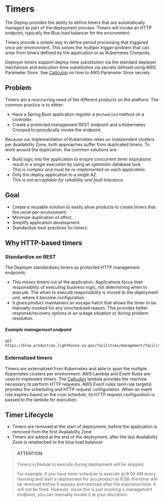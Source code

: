 # Timers

The Deploy provides the ability to define timers that are automatically managed as part of the 
deployment process.
Timers will invoke an HTTP endpoint, typically the Blue load balancer for the environment.

Timers provide a simple way to define period processing that triggered _once_ per environment.
This solves the _multiple trigger_ problem that can arise from timers defined by the application
or as Kubernetes Cronpods.

Deployer timers support deploy-time substitution via the standard deployer mechanism and 
execution-time substitution via secrets defined using AWS Parameter Store.
See [Callculon](https://github.com/department-of-veterans-affairs/lighthouse-callculon) on how to
AWS Parameter Store secrets.


## Problem
Timers are a reoccurring need of the different products on the platform. 
The common practice is to either:
- Have a Spring Boot application register a `@Scheduled` method on a controller.
- Create a protected management REST endpoint and a Kubernetes Cronpod to periodically invoke the endpoint.

Because our implementation of Kubernetes relies on independent clusters per Availability Zone, both approaches suffer from duplicated timers.
To work around the duplication, the common solutions are:
- Build logic into the application to ensure concurrent timer expirations result in a single execution by using an optimistic database lock.  
  _This is complex and must be re-implemented on each application._
- Only the deploy application to a single AZ.  
  _This is not acceptable for reliability and fault tolerance._

## Goal
- Create a reusable solution to easily allow products to create timers that fire once-per-environment.
- Minimize duplication of effort.
- Simplify application development.
- Standardize best practices for timers.


## Why HTTP-based timers

### Standardize on REST
The Deployer standardizes timers as protected HTTP management endpoints.

- This moves timers out of the application. Applications focus their responsibility of executing 
  business logic, not determining when to execute. The when to execute responsibility is moved to
  the deployment unit, where it become configuration.
- It gives product maintainers an escape hatch that allows the timer to be manually invoked for
  any unscheduled reason. This provides better response/recovery options in an outage situation 
  or during problem resolution.

##### Example management endpoint
```
GET https://blue.production.lighthouse.va.gov/facilities/management/facilities/collect
```

### Externalized timers
Timers are externalized from Kubernetes and able to span the multiple Kubernetes clusters per
environment.
AWS Lambda and Event Rules are used to implement timers.
The [Callculon](https://github.com/department-of-veterans-affairs/lighthouse-callculon) lambda 
provides the machine necessary to perform HTTP requests. 
AWS Event rules (and rule targets) provides the scheduling and HTTP request configuration. 
When an event rule expires based on the cron schedule, its HTTP request configuration is 
passed to the lambda for execution.

## Timer Lifecycle

- Timers are removed at the start of deployment, before the application is removed from the
  first Availability Zone
- Timers are added at the end of the deployment, after the last Availability Zone is retattached
  to the blue load balancer
  
> #### ATTENTION
> Timers schedule to execute during deployment will be skipped.
>
> For example, if you have  timer schedule to execute at 9:00 AM every morning and start a deployment
> for you product at 8:59, the timer will be removed before it expires and restored after the 
> expiration time. It will not be fired. However, since this is just invoking a management endpoint,
> you can manually invoke it at your discretion.